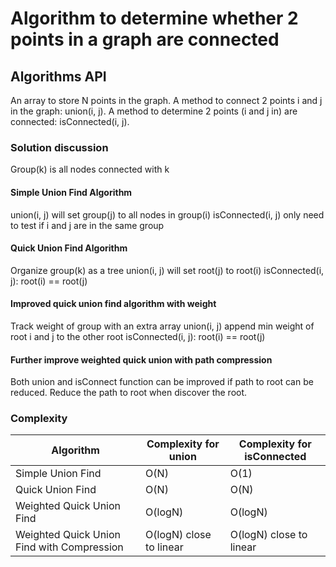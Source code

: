# Algorithm to determine whether 2 points in a graph are connected 
                   
## Algorithms API
An array to store N points in the graph.
A method to connect 2 points i and j in the graph: union(i, j).
A method to determine 2 points (i and j in) are connected: isConnected(i, j).

### Solution discussion

Group(k) is all nodes connected with k

#### Simple Union Find Algorithm

union(i, j) will set group(j) to all nodes in group(i)
isConnected(i, j) only need to test if i and j are in the same group

#### Quick Union Find Algorithm

Organize group(k) as a tree
union(i, j) will set root(j) to root(i)
isConnected(i, j): root(i) == root(j)

#### Improved quick union find algorithm with weight

Track weight of group with an extra array
union(i, j) append min weight of root i and j to the other root
isConnected(i, j): root(i) == root(j)

#### Further improve weighted quick union with path compression
 
Both union and isConnect function can be improved if path to root can be reduced.
Reduce the path to root when discover the root.

### Complexity

| Algorithm                                  | Complexity for union    | Complexity for isConnected |
|--------------------------------------------| ----------------------- | -------------------------- |
| Simple Union Find                          | O(N)                    | O(1)                       |
| Quick Union Find                           | O(N)                    | O(N)                       |
| Weighted Quick Union Find                  | O(logN)                 | O(logN)                    |
| Weighted Quick Union Find with Compression | O(logN) close to linear | O(logN) close to linear    |